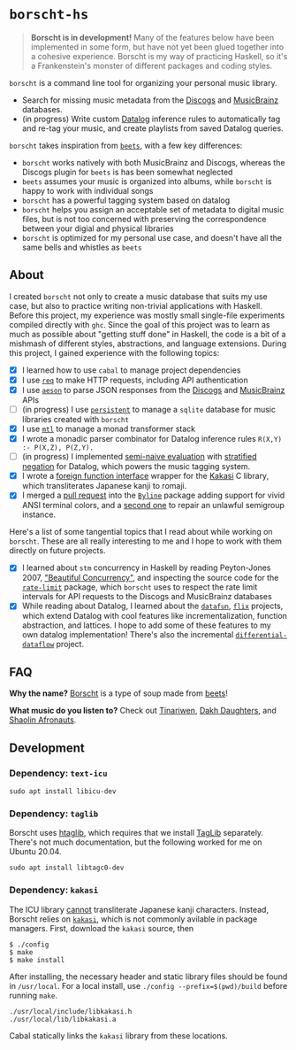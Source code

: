 # `borscht-hs`

> **Borscht is in development!**  Many of the features below have been implemented in some form, but have not yet been glued together into a cohesive experience.  Borscht is my way of practicing Haskell, so it's a Frankenstein's monster of different packages and coding styles.

`borscht` is a command line tool for organizing your personal music library.

* Search for missing music metadata from the [Discogs](https://www.discogs.com/my) and [MusicBrainz](https://musicbrainz.org/) databases.
* (in progress) Write custom [Datalog](https://en.wikipedia.org/wiki/Datalog) inference rules to automatically tag and re-tag your music, and create playlists from saved Datalog queries.

`borscht` takes inspiration from [`beets`](https://beets.io/), with a few key differences:

* `borscht` works natively with both MusicBrainz and Discogs, whereas the Discogs plugin for `beets` is has been somewhat neglected 
* `beets` assumes your music is organized into albums, while `borscht` is happy to work with individual songs
* `borscht` has a powerful tagging system based on datalog
* `borscht` helps you assign an acceptable set of metadata to digital music files, but is not too concerned with preserving the correspondence between your digial and physical libraries
* `borscht` is optimized for my personal use case, and doesn't have all the same bells and whistles as `beets`

## About

I created `borscht` not only to create a music database that suits my use case, but also to practice writing non-trivial applications with Haskell.  Before this project, my experience was mostly small single-file experiments compiled directly with `ghc`.  Since the goal of this project was to learn as much as possible about "getting stuff done" in Haskell, the code is a bit of a mishmash of different styles, abstractions, and language extensions.  During this project, I gained experience with the following topics:

* [x] I learned how to use `cabal` to manage project dependencies
* [x] I use [`req`](https://hackage.haskell.org/package/req) to make HTTP requests, including API authentication
* [x] I use [`aeson`](https://hackage.haskell.org/package/aeson) to parse JSON responses from the [Discogs](https://www.discogs.com/developers) and [MusicBrainz](https://musicbrainz.org/doc/MusicBrainz_API) APIs
* [ ] (in progress) I use [`persistent`](https://www.yesodweb.com/book/persistent) to manage a `sqlite` database for music libraries created with `borscht`
* [x] I use [`mtl`](https://hackage.haskell.org/package/mtl) to manage a monad transformer stack
* [x] I wrote a monadic parser combinator for Datalog inference rules `R(X,Y) :- P(X,Z), P(Z,Y).`
* [ ] (in progress) I implemented [semi-naive evaluation](http://pages.cs.wisc.edu/~paris/cs838-s16/lecture-notes/lecture8.pdf) with [stratified negation](http://pages.cs.wisc.edu/~paris/cs784-s17/lectures/lecture9.pdf) for Datalog, which powers the music tagging system.
* [x] I wrote a [foreign function interface](http://book.realworldhaskell.org/read/interfacing-with-c-the-ffi.html) wrapper for the [Kakasi](http://kakasi.namazu.org/index.html.en) C library, which transliterates Japanese kanji to romaji.
* [x] I merged a [pull request](https://github.com/pjones/byline/pull/20) into the [`Byline`](https://hackage.haskell.org/package/byline) package adding support for vivid ANSI terminal colors, and a [second one](https://github.com/pjones/byline/pull/21) to repair an unlawful semigroup instance.

Here's a list of some tangential topics that I read about while working on `borscht`.  These are all really interesting to me and I hope to work with them directly on future projects.

* [x] I learned about `stm` concurrency in Haskell by reading Peyton-Jones 2007, ["Beautiful Concurrency"](https://www.microsoft.com/en-us/research/wp-content/uploads/2016/02/beautiful.pdf?from=https%3A%2F%2Fresearch.microsoft.com%2Fen-us%2Fum%2Fpeople%2Fsimonpj%2Fpapers%2Fstm%2Fbeautiful.pdf), and inspecting the source code for the [`rate-limit`](https://hackage.haskell.org/package/rate-limit) package, which `borscht` uses to respect the rate limit intervals for API requests to the Discogs and MusicBrainz databases
* [x] While reading about Datalog, I learned about the [`datafun`](http://www.rntz.net/datafun/), [`flix`](https://flix.dev/) projects, which extend Datalog with cool features like incrementalization, function abstraction, and lattices.  I hope to add some of these features to my own datalog implementation!  There's also the incremental [`differential-dataflow`](https://github.com/TimelyDataflow/differential-dataflow) project.

## FAQ

**Why the name?**  [Borscht](https://en.wikipedia.org/wiki/Borscht) is a type of soup made from [beets](https://beets.io/)!

**What music do you listen to?** Check out [Tinariwen](https://www.youtube.com/watch?v=PItnw3Z7WgY), [Dakh Daughters](https://www.youtube.com/watch?v=OMiAw7AHJvg), and [Shaolin Afronauts](https://www.youtube.com/watch?v=mVphcpIoTpc).

## Development

### Dependency:  `text-icu`

```
sudo apt install libicu-dev
```

### Dependency:  `taglib`

Borscht uses [htaglib](https://hackage.haskell.org/package/htaglib), which requires that we install [TagLib](https://taglib.org/) separately.  There's not much documentation, but the following worked for me on Ubuntu 20.04.

```
sudo apt install libtagc0-dev
```

### Dependency:  `kakasi`

The ICU library [cannot](https://sourceforge.net/p/icu/mailman/message/27144335/) transliterate Japanese kanji characters.  Instead, Borscht relies on [`kakasi`](http://kakasi.namazu.org/index.html.en), which is not commonly avilable in package managers.  First, download the `kakasi` source, then

```
$ ./config
$ make
$ make install
```

After installing, the necessary header and static library files should be found in `/usr/local`.  For a local install, use `./config --prefix=$(pwd)/build` before running `make`.

```
./usr/local/include/libkakasi.h
./usr/local/lib/libkakasi.a
```

Cabal statically links the `kakasi` library from these locations.
